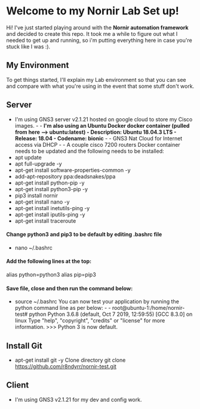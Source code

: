 # Welcome to my Nornir Lab Set up!
Hi! I've just started playing around with the **Nornir automation framework** and 
decided to create this repo. It took me a while to figure out what I needed to get up 
and running, so i'm putting everything here in case you're stuck like I was :).
## My Environment
To get things started, I'll explain my Lab environment so that you can see and compare 
with what you're using in the event that some stuff don't work.
## Server
- I'm using GNS3 server v2.1.21 hosted on google cloud to store my Cisco images. -
		- **I'm also using an Ubuntu Docker docker container (pulled from here 
--> ubuntu:latest)
		- Description: Ubuntu 18.04.3 LTS
		- Release: 18.04
		- Codename: bionic** -
		- GNS3 Nat Cloud for Internet access via DHCP -
		- A couple cisco 7200 routers 
Docker container needs to be updated and the following needs to be installed: 
- apt update 
- apt full-upgrade -y 
- apt-get install software-properties-common -y 
- add-apt-repository ppa:deadsnakes/ppa 
- apt-get install python-pip -y 
- apt-get install python3-pip -y 
- pip3 install nornir 
- apt-get install nano -y 
- apt-get install inetutils-ping -y 
- apt-get install iputils-ping -y 
- apt-get install traceroute

#### Change python3 and pip3 to be default by editing .bashrc file
- nano ~/.bashrc

#### Add the following lines at the top:
alias python=python3 alias pip=pip3

#### Save file, close and then run the command below:
- source ~/.bashrc You can now test your application by running the python command 
line as per below: -
		-	root@ubuntu-1:/home/nornir-test# python
			Python 3.6.8 (default, Oct 7 2019, 12:59:55)
			[GCC 8.3.0] on linux
			Type "help", "copyright", "credits" or "license" for more 
information.
			>>>
Python 3 is now default.

## Install Git
- apt-get install git -y Clone directory git clone 
https://github.com/r8ndyrr/nornir-test.git

## Client
- I'm using GNS3 v2.1.21 for my dev and config work.
